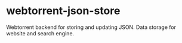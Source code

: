 # webtorrent-json-store
Webtorrent backend for storing and updating JSON. Data storage for website and search engine.
